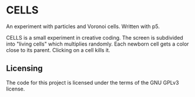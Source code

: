 # CELLS

An experiment with particles and Voronoi cells. Written with p5.

CELLS is a small experiment in creative coding. The screen is subdivided into "living cells" which multiplies randomly. Each newborn cell gets a color close to its parent. Clicking on a cell kills it.

## Licensing

The code for this project is licensed under the terms of the GNU GPLv3 license.
